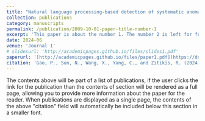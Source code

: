 ```yaml
---
title: "Natural language processing-based detection of systematic anomalies among the narratives of consumer complaints"
collection: publications
category: manuscripts
permalink: /publication/2009-10-01-paper-title-number-1
excerpt: 'This paper is about the number 1. The number 2 is left for future work.'
date: 2024-06
venue: 'Journal 1'
# slidesurl: 'http://academicpages.github.io/files/slides1.pdf'
paperurl: '[http://academicpages.github.io/files/paper1.pdf](https://doi.org/10.21314/JOP.2024.004)'
citation: 'Gao, P., Sun, N., Wang, X., Yang, C., and Zitikis, R. (2024). &quot;NLP-based detection of systematic anomalies among the narratives of consumer complaints.&quot; <i>Journal of Operational Risk</i>,  19(2),79-104..'
---
```


The contents above will be part of a list of publications, if the user clicks the link for the publication than the contents of section will be rendered as a full page, allowing you to provide more information about the paper for the reader. When publications are displayed as a single page, the contents of the above "citation" field will automatically be included below this section in a smaller font.
